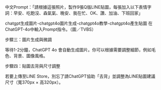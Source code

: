 中文Prompt：「請根據這張照片，製作9張Q版LINE貼圖，每張加入以下表情字詞：早安、吃飽沒、森氣氣、晚安、我在忙、OK、讚、加油、下班回家」

chatgpt生成圖片-chatgpt4o圖片生成-chatgpt4o教學-chatgpt4o產生貼圖
在ChatGPT-4o中輸入Prompt指令。（圖／TVBS）

 
步驟三：圖片生成與微調

等待1-2分鐘，ChatGPT 4o 會自動生成圖片。你可以根據需要調整細節，例如毛色、背景、圖像風格。
 
步驟四：貼圖去背與尺寸調整

若要上傳至LINE Store，別忘了請ChatGPT協助「去背」並調整為LINE貼圖建議尺寸（寬370px × 高320px）。
